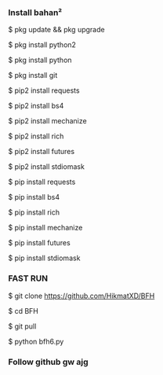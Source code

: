 ### Install bahan² ###

$ pkg update && pkg upgrade

$ pkg install python2

$ pkg install python

$ pkg install git

$ pip2 install requests

$ pip2 install bs4

$ pip2 install mechanize

$ pip2 install rich 

$ pip2 install futures

$ pip2 install stdiomask

$ pip install requests

$ pip install bs4

$ pip install rich

$ pip install mechanize

$ pip install futures

$ pip install stdiomask

### FAST RUN ###

$ git clone https://github.com/HikmatXD/BFH

$ cd BFH

$ git pull

$ python bfh6.py

### Follow github gw ajg ###
